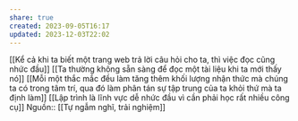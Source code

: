 ```yaml
---
share: true
created: 2023-09-05T16:17
updated: 2023-12-03T22:02
---
```

[[Kể cả khi ta biết một trang web trả lời câu hỏi cho ta, thì việc đọc cũng nhức đầu]]
[[Ta thường không sẵn sàng để đọc một tài liệu khi ta mới thấy nó]]
[[Mỗi một thắc mắc đều làm tăng thêm khối lượng nhận thức mà chúng ta có trong tâm trí, qua đó làm phân tán sự tập trung của ta khỏi thứ mà ta định làm]]
[[Lập trình là lĩnh vực dễ nhức đầu vì cần phải học rất nhiều công cụ]] 
Nguồn:: [[Tự ngẫm nghĩ, trải nghiệm]]
